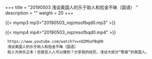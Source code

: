 +++
title = "20190503  浅谈美国人的乐于助人和拾金不昧（国语） "
description = ""
weight = 20
+++

{{< mymp3 mp3="20190503_nqzmsofbqd0.mp3" >}}

{{< mymp4 mp4="20190503_nqzmsofbqd0.mp4" >}}

     https://www.youtube.com/watch?v=nQZMSoFBqD0 
     浅谈美国人的乐于助人和拾金不昧（国语） 
     助人为快乐之本！但是否人人可以做到？分享我的经历，浅谈大部分“憨直“的美国人。 

